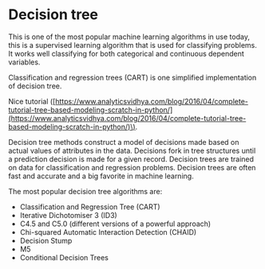 # Decision tree

This is one of the most popular machine learning algorithms in use today, this is a supervised learning algorithm that is used for classifying problems. It works well classifying for both categorical and continuous dependent variables.

Classification and regression trees \(CART\) is one simplified implementation of decision tree.

Nice tutorial \([https://www.analyticsvidhya.com/blog/2016/04/complete-tutorial-tree-based-modeling-scratch-in-python/](https://www.analyticsvidhya.com/blog/2016/04/complete-tutorial-tree-based-modeling-scratch-in-python/)\).

Decision tree methods construct a model of decisions made based on actual values of attributes in the data. Decisions fork in tree structures until a prediction decision is made for a given record. Decision trees are trained on data for classification and regression problems. Decision trees are often fast and accurate and a big favorite in machine learning.

The most popular decision tree algorithms are:

* Classification and Regression Tree \(CART\)
* Iterative Dichotomiser 3 \(ID3\)
* C4.5 and C5.0 \(different versions of a powerful approach\)
* Chi-squared Automatic Interaction Detection \(CHAID\)
* Decision Stump
* M5
* Conditional Decision Trees

